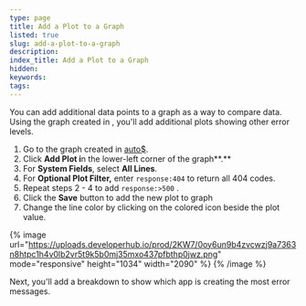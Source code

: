 ```yaml
---
type: page
title: Add a Plot to a Graph
listed: true
slug: add-a-plot-to-a-graph
description: 
index_title: Add a Plot to a Graph
hidden: 
keywords: 
tags: 
---
```


You can add additional data points to a graph as a way to compare data. Using the graph created in , you'll add additional plots showing other error levels.

1. Go to the graph created in [auto$](/docs/create-a-graph).
2. Click **Add Plot i**n the lower-left corner of the graph**.** 
3. For **System Fields**, select  **All Lines**. 
4. For **Optional Plot Filter,** enter `response:404` to return all 404 codes.
5. Repeat steps 2 - 4 to add `response:>500` . 
6. Click the **Save** button to add the new plot to graph
7. Change the line color by clicking on the colored icon beside the plot value.

{% image url="https://uploads.developerhub.io/prod/2KW7/0oy6un9b4zvcwzj9a7363n8htpc1h4v0lb2vr5t9k5b0mj35mxo437pfbthp0jwz.png" mode="responsive" height="1034" width="2090" %}
{% /image %}

Next, you'll add a breakdown to show which app is creating the most error messages.